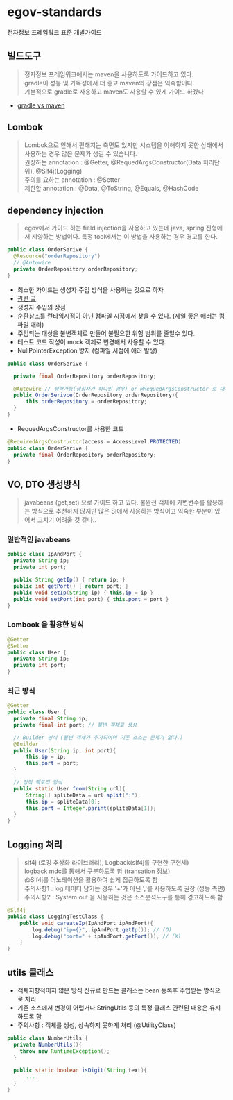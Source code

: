 # egov-standards
전자정보 프레임워크 표준 개발가이드

## 빌드도구
> 정자정보 프레임워크에서는 maven을 사용하도록 가이드하고 있다.   
> gradle이 성능 및 가독성에서 더 좋고 maven의 장점은 익숙함이다.  
> 기본적으로 gradle로 사용하고 maven도 사용할 수 있게 가이드 하겠다
- [gradle vs maven](https://hyojun123.github.io/2019/04/18/gradleAndMaven/)

## Lombok
> Lombok으로 인해서 편해지는 측면도 있지만 시스템을 이해하지 못한 상태에서 사용하는 경우 많은 문제가 생길 수 있습니다.    
> 권장하는 annotation : @Getter, @RequedArgsConstructor(Data 처리단위), @Slf4j(Logging)  
> 주의를 요하는 annotation : @Setter  
> 제한할 annotation : @Data, @ToString, @Equals, @HashCode

## dependency injection
> egov에서 가이드 하는 field injection을 사용하고 있는데 java, spring 진형에서 지양하는 방법이다. 특정 tool에서는 이 방법을 사용하는 경우 경고를 한다.
```java
public class OrderSerive {
  @Resource("orderRepository")
  // @Autowire
  private OrderRepository orderRepository;
}
```

- 최소한 가이드는 생성자 주입 방식을 사용하는 것으로 하자
- [관련 글](https://yaboong.github.io/spring/2019/08/29/why-field-injection-is-bad/)
- 생성자 주입의 장점
- 순환참조를 런타임시점이 아닌 컴파일 시점에서 찾을 수 있다. (제일 좋은 애러는 컴파일 애러)
- 주입되는 대상을 불변객체로 만들어 불필요한 위험 범위를 줄일수 있다.
- 테스트 코드 작성이 mock 객체로 변경해서 사용할 수 있다.
- NullPointerException 방지 (컴파일 시점에 애러 발생)

```java
public class OrderSerive {

  private final OrderRepository orderRepository;

  @Autowire // 생략가능(생성자가 하나인 경우) or @RequedArgsConstructor 로 대체 가능
  public OrderSerivce(OrderRepository orderRepository){
      this.orderRepository = orderRepository;
  }
}
```

- RequedArgsConstructor를 사용한 코드
```java
@RequiredArgsConstructor(access = AccessLevel.PROTECTED)
public class OrderSerive {
  private final OrderRepository orderRepository;
}
```

## VO, DTO 생성방식
> javabeans (get,set) 으로 가이드 하고 있다. 불완전 객체에 가변변수를 활용하는 방식으로 추천하지 않지만 많은 SI에서 사용하는
> 방식이고 익숙한 부분이 있어서 고치기 어려울 것 같다..

### 일반적인 javabeans
```java
public class IpAndPort {
  private String ip;
  private int port;

  public String getIp() { return ip; }
  public int getPort() { return port; }
  public void setIp(String ip) { this.ip = ip }
  public void setPort(int port) { this.port = port }
}
```

### Lombook 을 활용한 방식
```java
@Getter
@Setter
public class User {
  private String ip;
  private int port;
}
```

### 최근 방식 
```java
@Getter
public class User {
  private final String ip;
  private final int port; // 불변 객체로 생성

  // Builder 방식 (불변 객체가 추가되어어 기존 소스는 문제가 없다.)
  @Builder
  public User(String ip, int port){
      this.ip = ip;
      this.port = port;
  }

  // 정적 팩토리 방식
  public static User from(String url){
      String[] spliteData = url.split(":");
      this.ip = spliteData[0];
      this.port = Integer.parint(spliteData[1]);
  }
}
```


## Logging 처리 
> slf4j (로깅 추상화 라이브러리), Logback(slf4j를 구현한 구현체)  
> logback mdc를 통해서 구분하도록 함 (transation 정보)  
> @Slf4j를 어노테이션을 활용하여 쉽게 접근하도록 함   
> 주의사항1 : log 데이터 남기는 경우 '+'가 아닌 ','를 사용하도록 권장 (성능 측면)
> 주의사항2 : System.out 을 사용하는 것은 소스분석도구를 통해 경고하도록 함
```java
@Slf4j 
public class LoggingTestClass {
    public void careateIp(IpAndPort ipAndPort){
        log.debug("ip={}", ipAndPort.getIp()); // (O)
        log.debug("port=" + ipAndPort.getPort()); // (X)
    }
}
```


## utils 클래스 
- 객체지향적이지 않은 방식 신규로 만드는 클래스는 bean 등록후 주입받는 방식으로 처리   
- 기존 소스에서 변경이 어렵거나 StringUtils 등의 특정 클래스 관련된 내용은 유지하도록 함
- 주의사항 : 객체를 생성, 상속하지 못하게 처리 (@UtilityClass)
```java
public class NumberUtils {
  private NumberUtils(){
    throw new RuntimeException();
  }
  
  public static boolean isDigit(String text){
      ....
  }
}
```

  
